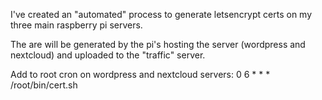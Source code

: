 I've created an "automated" process to generate letsencrypt certs on my three main raspberry pi servers. 

The are will be generated by the pi's hosting the server (wordpress and nextcloud) and uploaded to the "traffic" server. 

Add to root cron on wordpress and nextcloud servers:
0 6 * * * /root/bin/cert.sh


